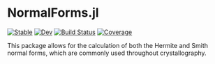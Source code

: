 # NormalForms.jl

[![Stable](https://img.shields.io/badge/docs-stable-blue.svg)](https://brainandforce.github.io/NormalForms.jl/stable/)
[![Dev](https://img.shields.io/badge/docs-dev-blue.svg)](https://brainandforce.github.io/NormalForms.jl/dev/)
[![Build Status](https://github.com/brainandforce/NormalForms.jl/actions/workflows/CI.yml/badge.svg?branch=main)](https://github.com/brainandforce/NormalForms.jl/actions/workflows/CI.yml?query=branch%3Amain)
[![Coverage](https://codecov.io/gh/brainandforce/NormalForms.jl/branch/main/graph/badge.svg)](https://codecov.io/gh/brainandforce/NormalForms.jl)

This package allows for the calculation of both the Hermite and Smith normal forms, which are
commonly used throughout crystallography.
